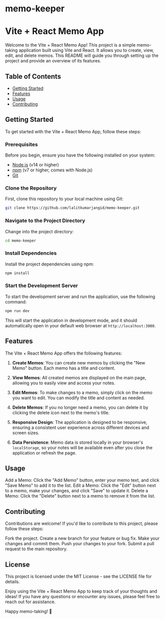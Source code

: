 # memo-keeper


# Vite + React Memo App

Welcome to the Vite + React Memo App! This project is a simple memo-taking application built using Vite and React. It allows you to create, view, edit, and delete memos. This README will guide you through setting up the project and provide an overview of its features.

## Table of Contents

- [Getting Started](#getting-started)
- [Features](#features)
- [Usage](#usage)
- [Contributing](#contributing)

## Getting Started

To get started with the Vite + React Memo App, follow these steps:

### Prerequisites

Before you begin, ensure you have the following installed on your system:

- [Node.js](https://nodejs.org/) (v14 or higher)
- [npm](https://www.npmjs.com/) (v7 or higher, comes with Node.js)
- [Git](https://git-scm.com/)

### Clone the Repository

First, clone this repository to your local machine using Git:

```bash
git clone https://github.com/lalitkumarjangid/memo-keeper.git
```

### Navigate to the Project Directory

Change into the project directory:

```bash
cd memo-keeper 
```

### Install Dependencies

Install the project dependencies using npm:

```bash
npm install
```

### Start the Development Server

To start the development server and run the application, use the following command:

```bash
npm run dev
```

This will start the application in development mode, and it should automatically open in your default web browser at `http://localhost:3000`.

## Features

The Vite + React Memo App offers the following features:

1. **Create Memos**: You can create new memos by clicking the "New Memo" button. Each memo has a title and content.

2. **View Memos**: All created memos are displayed on the main page, allowing you to easily view and access your notes.

3. **Edit Memos**: To make changes to a memo, simply click on the memo you want to edit. You can modify the title and content as needed.

4. **Delete Memos**: If you no longer need a memo, you can delete it by clicking the delete icon next to the memo's title.

5. **Responsive Design**: The application is designed to be responsive, ensuring a consistent user experience across different devices and screen sizes.

6. **Data Persistence**: Memo data is stored locally in your browser's `localStorage`, so your notes will be available even after you close the application or refresh the page.




## Usage
Add a Memo: Click the "Add Memo" button, enter your memo text, and click "Save Memo" to add it to the list.
Edit a Memo: Click the "Edit" button next to a memo, make your changes, and click "Save" to update it.
Delete a Memo: Click the "Delete" button next to a memo to remove it from the list.


## Contributing
Contributions are welcome! If you'd like to contribute to this project, please follow these steps:

Fork the project.
Create a new branch for your feature or bug fix.
Make your changes and commit them.
Push your changes to your fork.
Submit a pull request to the main repository.
## License
This project is licensed under the MIT License - see the LICENSE file for details.


Enjoy using the Vite + React Memo App to keep track of your thoughts and ideas! If you have any questions or encounter any issues, please feel free to reach out for assistance.

Happy memo-taking! 📝

